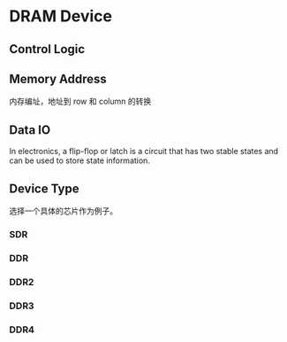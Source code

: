 # DRAM Device

## Control Logic

## Memory Address

内存编址，地址到 row 和 column 的转换

## Data IO

In electronics, a flip-flop or latch is a circuit that has two stable states and can be used to store state information. 


## Device Type

选择一个具体的芯片作为例子。

### SDR

### DDR

### DDR2

### DDR3

### DDR4
